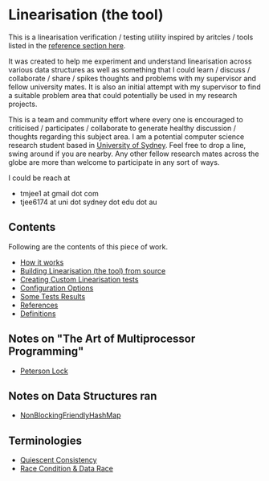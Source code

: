 # Linearisation (the tool)

This is a linearisation verification / testing utility inspired by aritcles / tools listed in the
[reference section here](docs/references.md).

It was created to help me experiment and understand linearisation across various data structures
as well as something that I could learn / discuss / collaborate / share / spikes thoughts and problems
with my supervisor and fellow university mates. It is also an initial attempt with my supervisor to find a
suitable problem area that could potentially be used in my research projects.

This is a team and community effort where every one is encouraged to criticised / participates / collaborate
to generate healthy discussion / thoughts regarding this subject area. I am a potential computer science research
student based in [University of Sydney](http://sydney.edu.au). Feel free to drop a line, swing around if you
are nearby. Any other fellow research mates across the globe are more than welcome to participate in any sort of ways.

I could be reach at
- tmjee1 at gmail dot com
- tjee6174 at uni dot sydney dot edu dot au

## Contents
Following are the contents of this piece of work.

- [How it works](docs/how_it_works.md)
- [Building Linearisation (the tool) from source](docs/building.md)
- [Creating Custom Linearisation tests](docs/create_custom_linearisation_tests.md)
- [Configuration Options](docs/configuration_options.md)
- [Some Tests Results](docs/some_tests_results.md)
- [References](docs/references.md)
- [Definitions](docs/definitions.md)


## Notes on "The Art of Multiprocessor Programming"
- [Peterson Lock](taomp/ch2/peterson_lock.md)

## Notes on Data Structures ran
- [NonBlockingFriendlyHashMap](linearisation-datastructures/nonblockingfriendlyhashmap.md)

## Terminologies
- [Quiescent Consistency](terminologies/quiescent_consistency.md)
- [Race Condition & Data Race](terminologies/races.md)


